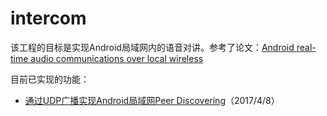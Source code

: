 # intercom
该工程的目标是实现Android局域网内的语音对讲。参考了论文：[Android real-time audio communications over local wireless](http://www.iteam.upv.es/pdf_articles/22.pdf)

目前已实现的功能：
- [通过UDP广播实现Android局域网Peer Discovering](http://www.jianshu.com/p/cc62e070a6d2)（2017/4/8）
